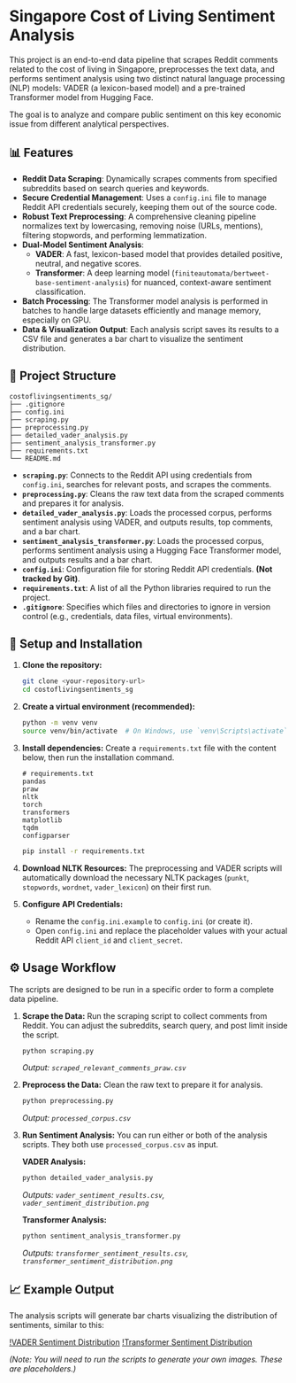 # Singapore Cost of Living Sentiment Analysis

This project is an end-to-end data pipeline that scrapes Reddit comments related to the cost of living in Singapore, preprocesses the text data, and performs sentiment analysis using two distinct natural language processing (NLP) models: VADER (a lexicon-based model) and a pre-trained Transformer model from Hugging Face.

The goal is to analyze and compare public sentiment on this key economic issue from different analytical perspectives.

## 📊 Features

- **Reddit Data Scraping**: Dynamically scrapes comments from specified subreddits based on search queries and keywords.
- **Secure Credential Management**: Uses a `config.ini` file to manage Reddit API credentials securely, keeping them out of the source code.
- **Robust Text Preprocessing**: A comprehensive cleaning pipeline normalizes text by lowercasing, removing noise (URLs, mentions), filtering stopwords, and performing lemmatization.
- **Dual-Model Sentiment Analysis**:
  - **VADER**: A fast, lexicon-based model that provides detailed positive, neutral, and negative scores.
  - **Transformer**: A deep learning model (`finiteautomata/bertweet-base-sentiment-analysis`) for nuanced, context-aware sentiment classification.
- **Batch Processing**: The Transformer model analysis is performed in batches to handle large datasets efficiently and manage memory, especially on GPU.
- **Data & Visualization Output**: Each analysis script saves its results to a CSV file and generates a bar chart to visualize the sentiment distribution.

## 📂 Project Structure

```
costoflivingsentiments_sg/
├── .gitignore
├── config.ini
├── scraping.py
├── preprocessing.py
├── detailed_vader_analysis.py
├── sentiment_analysis_transformer.py
├── requirements.txt
└── README.md
```

- **`scraping.py`**: Connects to the Reddit API using credentials from `config.ini`, searches for relevant posts, and scrapes the comments.
- **`preprocessing.py`**: Cleans the raw text data from the scraped comments and prepares it for analysis.
- **`detailed_vader_analysis.py`**: Loads the processed corpus, performs sentiment analysis using VADER, and outputs results, top comments, and a bar chart.
- **`sentiment_analysis_transformer.py`**: Loads the processed corpus, performs sentiment analysis using a Hugging Face Transformer model, and outputs results and a bar chart.
- **`config.ini`**: Configuration file for storing Reddit API credentials. **(Not tracked by Git)**.
- **`requirements.txt`**: A list of all the Python libraries required to run the project.
- **`.gitignore`**: Specifies which files and directories to ignore in version control (e.g., credentials, data files, virtual environments).

## 🚀 Setup and Installation

1.  **Clone the repository:**
    ```bash
    git clone <your-repository-url>
    cd costoflivingsentiments_sg
    ```

2.  **Create a virtual environment (recommended):**
    ```bash
    python -m venv venv
    source venv/bin/activate  # On Windows, use `venv\Scripts\activate`
    ```

3.  **Install dependencies:**
    Create a `requirements.txt` file with the content below, then run the installation command.
    ```
    # requirements.txt
    pandas
    praw
    nltk
    torch
    transformers
    matplotlib
    tqdm
    configparser
    ```
    ```bash
    pip install -r requirements.txt
    ```

4.  **Download NLTK Resources:**
    The preprocessing and VADER scripts will automatically download the necessary NLTK packages (`punkt`, `stopwords`, `wordnet`, `vader_lexicon`) on their first run.

5.  **Configure API Credentials:**
    - Rename the `config.ini.example` to `config.ini` (or create it).
    - Open `config.ini` and replace the placeholder values with your actual Reddit API `client_id` and `client_secret`.

## ⚙️ Usage Workflow

The scripts are designed to be run in a specific order to form a complete data pipeline.

1.  **Scrape the Data:**
    Run the scraping script to collect comments from Reddit. You can adjust the subreddits, search query, and post limit inside the script.
    ```bash
    python scraping.py
    ```
    *Output: `scraped_relevant_comments_praw.csv`*

2.  **Preprocess the Data:**
    Clean the raw text to prepare it for analysis.
    ```bash
    python preprocessing.py
    ```
    *Output: `processed_corpus.csv`*

3.  **Run Sentiment Analysis:**
    You can run either or both of the analysis scripts. They both use `processed_corpus.csv` as input.

    **VADER Analysis:**
    ```bash
    python detailed_vader_analysis.py
    ```
    *Outputs: `vader_sentiment_results.csv`, `vader_sentiment_distribution.png`*

    **Transformer Analysis:**
    ```bash
    python sentiment_analysis_transformer.py
    ```
    *Outputs: `transformer_sentiment_results.csv`, `transformer_sentiment_distribution.png`*

## 📈 Example Output

The analysis scripts will generate bar charts visualizing the distribution of sentiments, similar to this:

[!VADER Sentiment Distribution](vader_sentiment_distribution.png)
[!Transformer Sentiment Distribution](transformer_sentiment_distribution.png)

*(Note: You will need to run the scripts to generate your own images. These are placeholders.)*
